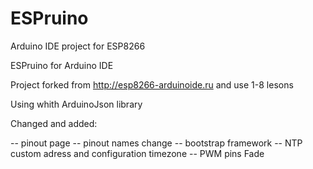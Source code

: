# ESPruino
Arduino IDE project for ESP8266

ESPruino for Arduino IDE 

Project forked from http://esp8266-arduinoide.ru and use 1-8 lesons

Using whith ArduinoJson library

Changed and added:

-- pinout page
-- pinout names change
-- bootstrap framework
-- NTP custom adress and configuration timezone
-- PWM pins Fade
